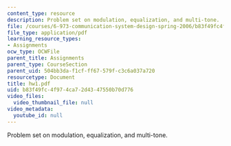```yaml
---
content_type: resource
description: Problem set on modulation, equalization, and multi-tone.
file: /courses/6-973-communication-system-design-spring-2006/b83f49fc4f974ca72d4347550b70d776_hw1.pdf
file_type: application/pdf
learning_resource_types:
- Assignments
ocw_type: OCWFile
parent_title: Assignments
parent_type: CourseSection
parent_uid: 504bb3da-f1cf-ff67-579f-c3c6a037a720
resourcetype: Document
title: hw1.pdf
uid: b83f49fc-4f97-4ca7-2d43-47550b70d776
video_files:
  video_thumbnail_file: null
video_metadata:
  youtube_id: null
---
```

Problem set on modulation, equalization, and multi-tone.
